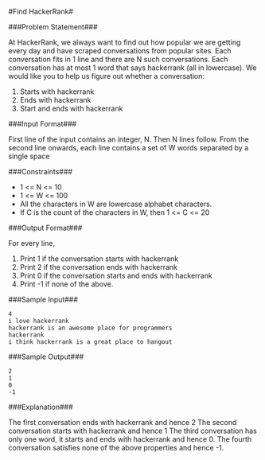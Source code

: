 #Find HackerRank#

###Problem Statement###

At HackerRank, we always want to find out how popular we are getting every day and have scraped conversations from popular sites. Each conversation fits in 1 line and there are N such conversations. Each conversation has at most 1 word that says hackerrank (all in lowercase). We would like you to help us figure out whether a conversation:

1. Starts with hackerrank
2. Ends with hackerrank
3. Start and ends with hackerrank

###Input Format###

First line of the input contains an integer, N. Then N lines follow.
From the second line onwards, each line contains a set of W words separated by a single space

###Constraints###

* 1 <= N <= 10
* 1 <= W <= 100
* All the characters in W are lowercase alphabet characters.
* If C is the count of the characters in W, then 1 <= C <= 20

###Output Format###

For every line,

1. Print 1 if the conversation starts with hackerrank
2. Print 2 if the conversation ends with hackerrank
3. Print 0 if the conversation starts and ends with hackerrank
4. Print -1 if none of the above.

###Sample Input###
```
4
i love hackerrank
hackerrank is an awesome place for programmers
hackerrank
i think hackerrank is a great place to hangout
```
###Sample Output###
```
2
1
0
-1
```
###Explanation###

The first conversation ends with hackerrank and hence 2
The second conversation starts with hackerrank and hence 1
The third conversation has only one word, it starts and ends with hackerrank and hence 0.
The fourth conversation satisfies none of the above properties and hence -1.